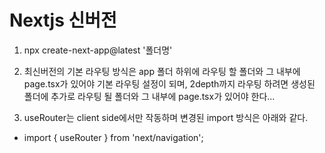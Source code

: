 # Nextjs 신버전

1. npx create-next-app@latest '폴더명'

2. 최신버전의 기본 라우팅 방식은 app 폴더 하위에 라우팅 할 폴더와 그 내부에 page.tsx가 있어야 기본 라우팅 설정이 되며, 2depth까지 라우팅 하려면 생성된 폴더에 추가로 라우팅 될 폴더와 그 내부에 page.tsx가 있어야 한다...

3. useRouter는 client side에서만 작동하며 변경된 import 방식은 아래와 같다.
- import { useRouter } from 'next/navigation';